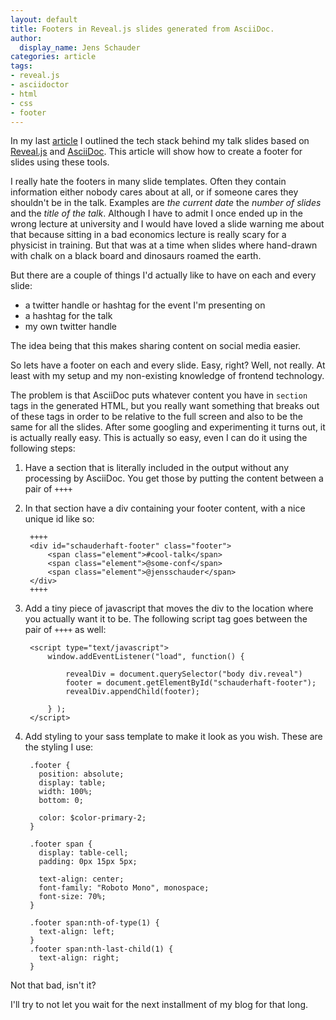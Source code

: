 ```yaml
---
layout: default
title: Footers in Reveal.js slides generated from AsciiDoc.
author:
  display_name: Jens Schauder
categories: article
tags:
- reveal.js
- asciidoctor
- html
- css
- footer
---
```

In my last [article](/2018/03/25/my-tech-stack-for-slides/) I outlined the tech stack behind my talk slides based on  [Reveal.js](https://revealjs.com/#/) and [AsciiDoc](http://www.methods.co.nz/asciidoc/).
This article will show how to create a footer for slides using these tools.

I really hate the footers in many slide templates. 
Often they contain information either nobody cares about at all, or if someone cares they shouldn't be in the talk.
Examples are *the current date* the *number of slides* and the *title of the talk*.
Although I have to admit I once ended up in the wrong lecture at university and I would have loved a slide warning me about that because sitting in a bad economics lecture is really scary for a physicist in training. 
But that was at a time when slides where hand-drawn with chalk on a black board and dinosaurs roamed the earth.

But there are a couple of things I'd actually like to have on each and every slide:

* a twitter handle or hashtag for the event I'm presenting on
* a hashtag for the talk
* my own twitter handle

The idea being that this makes sharing content on social media easier.

So lets have a footer on each and every slide.
Easy, right?
Well, not really.
At least with my setup and my non-existing knowledge of frontend technology.

The problem is that AsciiDoc puts whatever content you have in `section` tags in the generated HTML, but you really want something that breaks out of these tags in order to be relative to the full screen and also to be the same for all the slides.
After some googling and experimenting it turns out, it is actually really easy.
This is actually so easy, even I can do it using the following steps:

1. Have a section that is literally included in the output without any processing by AsciiDoc. You get those by putting the content between a pair of `++++`
2. In that section have a div containing your footer content, with a nice unique id like so:

        ++++
        <div id="schauderhaft-footer" class="footer">
            <span class="element">#cool-talk</span>
            <span class="element">@some-conf</span>
            <span class="element">@jensschauder</span>
        </div>
        ++++
        
3. Add a tiny piece of javascript that moves the div to the location where you actually want it to be. The following script tag goes between the pair of `++++` as well:

        <script type="text/javascript">
            window.addEventListener("load", function() {
        
                revealDiv = document.querySelector("body div.reveal")
                footer = document.getElementById("schauderhaft-footer");
                revealDiv.appendChild(footer);
        
            } );
        </script>
        
4. Add styling to your sass template to make it look as you wish. These are the styling I use:

        .footer {
          position: absolute;
          display: table;
          width: 100%;
          bottom: 0;
        
          color: $color-primary-2;
        }
        
        .footer span {
          display: table-cell;
          padding: 0px 15px 5px;
        
          text-align: center;
          font-family: "Roboto Mono", monospace;
          font-size: 70%;
        }
        
        .footer span:nth-of-type(1) {
          text-align: left;
        }
        .footer span:nth-last-child(1) {
          text-align: right;
        }

Not that bad, isn't it?

I'll try to not let you wait for the next installment of my blog for that long.